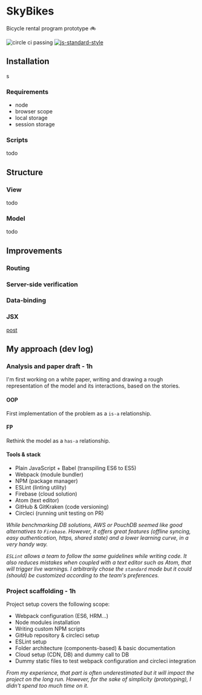 # SkyBikes
Bicycle rental program prototype :bike:

![circle ci passing](https://circleci.com/gh/Malivuk/sky-bikes.svg?style=shield&circle-token=2f8aa2cdabc83b4b39fb99eb3e46bf812ab74c85)
[![js-standard-style](https://img.shields.io/badge/code%20style-standard-brightgreen.svg)](http://standardjs.com)


## Installation
s
### Requirements
* node
* browser scope
* local storage
* session storage

### Scripts
todo

## Structure

### View
todo

### Model
todo

## Improvements

### Routing

### Server-side verification

### Data-binding

### JSX
[post](https://hackernoon.com/how-i-converted-my-react-app-to-vanillajs-and-whether-or-not-it-was-a-terrible-idea-4b14b1b2faff)

## My approach (dev log)

### Analysis and paper draft - 1h
I'm first working on a white paper, writing and drawing a rough representation of the model and its interactions, based on the stories.

#### OOP
First implementation of the problem as a `is-a` relationship.

#### FP
Rethink the model as a `has-a` relationship.

#### Tools & stack
* Plain JavaScript + Babel (transpiling ES6 to ES5)
* Webpack (module bundler)
* NPM (package manager)
* ESLint (linting utility)
* Firebase (cloud solution)
* Atom (text editor)
* GitHub & GitKraken (code versioning)
* Circleci (running unit testing on PR)

*While benchmarking DB solutions, AWS or PouchDB seemed like good alternatives to `Firebase`. However, it offers great features (offline syncing, easy authentication, https, shared state) and a lower learning curve, in a very handy way.*

*`ESLint` allows a team to follow the same guidelines while writing code. It also reduces mistakes when coupled with a text editor such as Atom, that will trigger live warnings. I arbitrarily chose the `standard` mode but it could (should) be customized according to the team's preferences.*

### Project scaffolding - 1h
Project setup covers the following scope:
* Webpack configuration (ES6, HRM...)
* Node modules installation
* Writing custom NPM scripts
* GitHub repository & circleci setup
* ESLint setup
* Folder architecture (components-based) & basic documentation
* Cloud setup (CDN, DB) and dummy call to DB
* Dummy static files to test webpack configuration and circleci integration

*From my experience, that part is often underestimated but it will impact the project on the long run. However, for the sake of simplicity (prototyping), I didn't spend too much time on it.*

